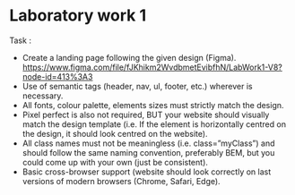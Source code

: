 # Laboratory work 1
Task : 
- Create a landing page following the given design (Figma). https://www.figma.com/file/fJKhikm2WvdbmetEvibfhN/LabWork1-V8?node-id=413%3A3
- Use of semantic tags (header, nav, ul, footer, etc.) wherever is necessary.
- All fonts, colour palette, elements sizes must strictly match the design.
- Pixel perfect is also not required, BUT your website should visually match the design template (i.e. If the element is horizontally centred on the design, it should look centred on the website).
- All class names must not be meaningless (i.e. class=”myClass”) and should follow the same naming convention, preferably BEM, but you could come up with your own (just be consistent).
- Basic cross-browser support (website should look correctly on last versions of modern browsers (Chrome, Safari, Edge).
